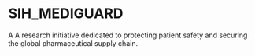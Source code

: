 # SIH_MEDIGUARD
A A research initiative dedicated to protecting patient safety and securing the global pharmaceutical supply chain.
